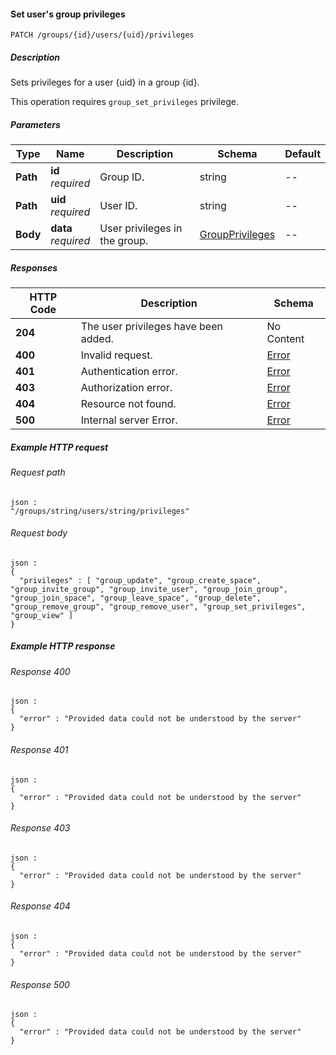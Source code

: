 
<a name="set_user_group_privileges"></a>
#### Set user's group privileges
```
PATCH /groups/{id}/users/{uid}/privileges
```


##### Description
Sets privileges for a user {uid} in a group {id}.

This operation requires `group_set_privileges` privilege.


##### Parameters

|Type|Name|Description|Schema|Default|
|---|---|---|---|---|
|**Path**|**id**  <br>*required*|Group ID.|string|--|
|**Path**|**uid**  <br>*required*|User ID.|string|--|
|**Body**|**data**  <br>*required*|User privileges in the group.|[GroupPrivileges](../definitions/GroupPrivileges.md#groupprivileges)|--|


##### Responses

|HTTP Code|Description|Schema|
|---|---|---|
|**204**|The user privileges have been added.|No Content|
|**400**|Invalid request.|[Error](../definitions/Error.md#error)|
|**401**|Authentication error.|[Error](../definitions/Error.md#error)|
|**403**|Authorization error.|[Error](../definitions/Error.md#error)|
|**404**|Resource not found.|[Error](../definitions/Error.md#error)|
|**500**|Internal server Error.|[Error](../definitions/Error.md#error)|


##### Example HTTP request

###### Request path
```
json :
"/groups/string/users/string/privileges"
```


###### Request body
```
json :
{
  "privileges" : [ "group_update", "group_create_space", "group_invite_group", "group_invite_user", "group_join_group", "group_join_space", "group_leave_space", "group_delete", "group_remove_group", "group_remove_user", "group_set_privileges", "group_view" ]
}
```


##### Example HTTP response

###### Response 400
```
json :
{
  "error" : "Provided data could not be understood by the server"
}
```


###### Response 401
```
json :
{
  "error" : "Provided data could not be understood by the server"
}
```


###### Response 403
```
json :
{
  "error" : "Provided data could not be understood by the server"
}
```


###### Response 404
```
json :
{
  "error" : "Provided data could not be understood by the server"
}
```


###### Response 500
```
json :
{
  "error" : "Provided data could not be understood by the server"
}
```



